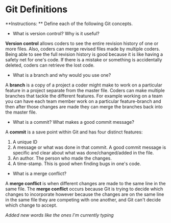 # Git Definitions

**Instructions: ** Define each of the following Git concepts.

* What is version control?  Why is it useful?

**Version control** allows coders to see the entire revision history of one or more files.  Also, coders can merge revised files made by multiple coders.  Being able to see the full revision history is good because it is like having a safety net for one's code.  If there is a mistake or something is accidentally deleted, coders can retrieve the lost code.

* What is a branch and why would you use one?

A **branch** is a copy of a project a coder might make to work on a particular feature in a project separate from the master file.  Coders can make multiple branches that tackle the different features.  For example working on a team you can have each team member work on a particular feature-branch and then after those changes are made they can merge the branches back into the master file.

* What is a commit? What makes a good commit message?

A **commit** is a save point within Git and has four distinct features:
 
1. A unique ID
2. A message or what was done in that commit.  A good commit message is specific and clear about what was done/changed/added in the file.
3. An author. The person who made the changes.
4. A time-stamp.  This is good when finding bugs in one's code.

* What is a merge conflict?

A **merge conflict** is when different changes are made to the same line in the same file.  The **merge conflict** occurs because Git is trying to decide which changes to incorporate however because the changes are on the same line in the same file they are competing with one another, and Git can't decide which change to accept.

*Added new words like the ones I'm currently typing*